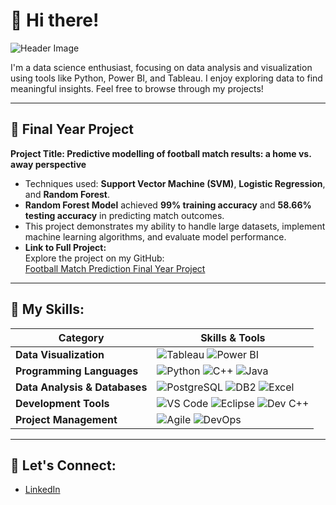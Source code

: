 # 🦋 Hi there!

![Header Image](https://github.com/damiarohisyam/images/blob/edd0533b62daef683274e4e59cb14a55e0b74011/header.png)

I'm a data science enthusiast, focusing on data analysis and visualization using tools like Python, Power BI, and Tableau. I enjoy exploring data to find meaningful insights. Feel free to browse through my projects!

---

## 🦋 Final Year Project
**Project Title: Predictive modelling of football match results: a home vs. away perspective** 
   - Techniques used: **Support Vector Machine (SVM)**, **Logistic Regression**, and **Random Forest**.  
   - **Random Forest Model** achieved **99% training accuracy** and **58.66% testing accuracy** in predicting match outcomes.  
   - This project demonstrates my ability to handle large datasets, implement machine learning algorithms, and evaluate model performance.
   - **Link to Full Project:**  
      Explore the project on my GitHub:  
      [Football Match Prediction Final Year Project](https://github.com/damiarohisyam/FYP_Football-Match-Prediction/blob/main/1211304435_2689_Final%20Year%20Project.ipynb)

---

## 🦋 My Skills:

| **Category**               | **Skills & Tools**                                                                                                                                                                                                                                                                                               |
|----------------------------|-------------------------------------------------------------------------------------------------------------------------------------------------------------------------------------------------------------------------------------------------------------------------------------------------------------------|
| **Data Visualization**      | ![Tableau](https://img.shields.io/badge/Tableau-%23E97627?style=for-the-badge&logo=tableau&logoColor=white) ![Power BI](https://img.shields.io/badge/Power%20BI-%23007A8B?style=for-the-badge&logo=powerbi&logoColor=white)                                                                                              |
| **Programming Languages**   | ![Python](https://img.shields.io/badge/Python-%233B8C42?style=for-the-badge&logo=python&logoColor=white) ![C++](https://img.shields.io/badge/C%2B%2B-%2300599C?style=for-the-badge&logo=c%2B%2B&logoColor=white) ![Java](https://img.shields.io/badge/Java-%23F7B800?style=for-the-badge&logo=java&logoColor=white) |
| **Data Analysis & Databases**| ![PostgreSQL](https://img.shields.io/badge/PostgreSQL-%23316192?style=for-the-badge&logo=postgresql&logoColor=white) ![DB2](https://img.shields.io/badge/DB2-%23005C9D?style=for-the-badge&logo=ibm&logoColor=white) ![Excel](https://img.shields.io/badge/Excel-%231D6F42?style=for-the-badge&logo=microsoft-excel&logoColor=white) |
| **Development Tools**       | ![VS Code](https://img.shields.io/badge/VS%20Code-%23007ACC?style=for-the-badge&logo=visualstudiocode&logoColor=white) ![Eclipse](https://img.shields.io/badge/Eclipse-%232C2255?style=for-the-badge&logo=eclipse&logoColor=white) ![Dev C++](https://img.shields.io/badge/Dev%20C%2B%2B-%23185F5F?style=for-the-badge&logo=c%2B%2B&logoColor=white) |
| **Project Management**      | ![Agile](https://img.shields.io/badge/Agile-%23047A8D?style=for-the-badge&logo=agile&logoColor=white) ![DevOps](https://img.shields.io/badge/DevOps-%23230D3D?style=for-the-badge&logo=devops&logoColor=white)                                                                                                     |

---

## 🦋 Let's Connect:
- [LinkedIn](https://www.linkedin.com/in/nur-damia-rohisyam-263528342)


